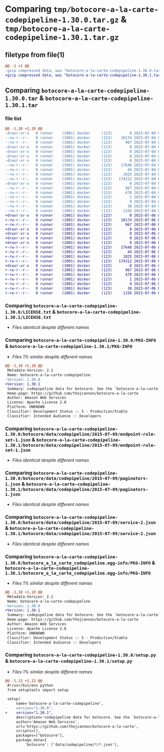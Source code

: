 # Comparing `tmp/botocore-a-la-carte-codepipeline-1.30.0.tar.gz` & `tmp/botocore-a-la-carte-codepipeline-1.30.1.tar.gz`

## filetype from file(1)

```diff
@@ -1 +1 @@
-gzip compressed data, was "botocore-a-la-carte-codepipeline-1.30.0.tar", last modified: Tue Jul  4 01:44:15 2023, max compression
+gzip compressed data, was "botocore-a-la-carte-codepipeline-1.30.1.tar", last modified: Thu Jul  6 01:44:51 2023, max compression
```

## Comparing `botocore-a-la-carte-codepipeline-1.30.0.tar` & `botocore-a-la-carte-codepipeline-1.30.1.tar`

### file list

```diff
@@ -1,18 +1,18 @@
-drwxr-xr-x   0 runner    (1001) docker     (123)        0 2023-07-04 01:44:15.546398 botocore-a-la-carte-codepipeline-1.30.0/
--rw-r--r--   0 runner    (1001) docker     (123)    10174 2023-07-04 01:44:15.000000 botocore-a-la-carte-codepipeline-1.30.0/LICENSE.txt
--rw-r--r--   0 runner    (1001) docker     (123)      967 2023-07-04 01:44:15.546398 botocore-a-la-carte-codepipeline-1.30.0/PKG-INFO
-drwxr-xr-x   0 runner    (1001) docker     (123)        0 2023-07-04 01:44:15.542398 botocore-a-la-carte-codepipeline-1.30.0/botocore/
-drwxr-xr-x   0 runner    (1001) docker     (123)        0 2023-07-04 01:44:15.542398 botocore-a-la-carte-codepipeline-1.30.0/botocore/data/
-drwxr-xr-x   0 runner    (1001) docker     (123)        0 2023-07-04 01:44:15.542398 botocore-a-la-carte-codepipeline-1.30.0/botocore/data/codepipeline/
-drwxr-xr-x   0 runner    (1001) docker     (123)        0 2023-07-04 01:44:15.542398 botocore-a-la-carte-codepipeline-1.30.0/botocore/data/codepipeline/2015-07-09/
--rw-r--r--   0 runner    (1001) docker     (123)    17648 2023-07-04 01:44:02.000000 botocore-a-la-carte-codepipeline-1.30.0/botocore/data/codepipeline/2015-07-09/endpoint-rule-set-1.json
--rw-r--r--   0 runner    (1001) docker     (123)       44 2023-07-04 01:44:02.000000 botocore-a-la-carte-codepipeline-1.30.0/botocore/data/codepipeline/2015-07-09/examples-1.json
--rw-r--r--   0 runner    (1001) docker     (123)     1025 2023-07-04 01:44:02.000000 botocore-a-la-carte-codepipeline-1.30.0/botocore/data/codepipeline/2015-07-09/paginators-1.json
--rw-r--r--   0 runner    (1001) docker     (123)   174312 2023-07-04 01:44:02.000000 botocore-a-la-carte-codepipeline-1.30.0/botocore/data/codepipeline/2015-07-09/service-2.json
-drwxr-xr-x   0 runner    (1001) docker     (123)        0 2023-07-04 01:44:15.542398 botocore-a-la-carte-codepipeline-1.30.0/botocore_a_la_carte_codepipeline.egg-info/
--rw-r--r--   0 runner    (1001) docker     (123)      967 2023-07-04 01:44:15.000000 botocore-a-la-carte-codepipeline-1.30.0/botocore_a_la_carte_codepipeline.egg-info/PKG-INFO
--rw-r--r--   0 runner    (1001) docker     (123)      470 2023-07-04 01:44:15.000000 botocore-a-la-carte-codepipeline-1.30.0/botocore_a_la_carte_codepipeline.egg-info/SOURCES.txt
--rw-r--r--   0 runner    (1001) docker     (123)        1 2023-07-04 01:44:15.000000 botocore-a-la-carte-codepipeline-1.30.0/botocore_a_la_carte_codepipeline.egg-info/dependency_links.txt
--rw-r--r--   0 runner    (1001) docker     (123)        9 2023-07-04 01:44:15.000000 botocore-a-la-carte-codepipeline-1.30.0/botocore_a_la_carte_codepipeline.egg-info/top_level.txt
--rw-r--r--   0 runner    (1001) docker     (123)       38 2023-07-04 01:44:15.546398 botocore-a-la-carte-codepipeline-1.30.0/setup.cfg
--rw-r--r--   0 runner    (1001) docker     (123)     1156 2023-07-04 01:44:15.000000 botocore-a-la-carte-codepipeline-1.30.0/setup.py
+drwxr-xr-x   0 runner    (1001) docker     (123)        0 2023-07-06 01:44:51.926600 botocore-a-la-carte-codepipeline-1.30.1/
+-rw-r--r--   0 runner    (1001) docker     (123)    10174 2023-07-06 01:44:51.000000 botocore-a-la-carte-codepipeline-1.30.1/LICENSE.txt
+-rw-r--r--   0 runner    (1001) docker     (123)      967 2023-07-06 01:44:51.926600 botocore-a-la-carte-codepipeline-1.30.1/PKG-INFO
+drwxr-xr-x   0 runner    (1001) docker     (123)        0 2023-07-06 01:44:51.926600 botocore-a-la-carte-codepipeline-1.30.1/botocore/
+drwxr-xr-x   0 runner    (1001) docker     (123)        0 2023-07-06 01:44:51.926600 botocore-a-la-carte-codepipeline-1.30.1/botocore/data/
+drwxr-xr-x   0 runner    (1001) docker     (123)        0 2023-07-06 01:44:51.926600 botocore-a-la-carte-codepipeline-1.30.1/botocore/data/codepipeline/
+drwxr-xr-x   0 runner    (1001) docker     (123)        0 2023-07-06 01:44:51.926600 botocore-a-la-carte-codepipeline-1.30.1/botocore/data/codepipeline/2015-07-09/
+-rw-r--r--   0 runner    (1001) docker     (123)    17648 2023-07-06 01:44:40.000000 botocore-a-la-carte-codepipeline-1.30.1/botocore/data/codepipeline/2015-07-09/endpoint-rule-set-1.json
+-rw-r--r--   0 runner    (1001) docker     (123)       44 2023-07-06 01:44:40.000000 botocore-a-la-carte-codepipeline-1.30.1/botocore/data/codepipeline/2015-07-09/examples-1.json
+-rw-r--r--   0 runner    (1001) docker     (123)     1025 2023-07-06 01:44:40.000000 botocore-a-la-carte-codepipeline-1.30.1/botocore/data/codepipeline/2015-07-09/paginators-1.json
+-rw-r--r--   0 runner    (1001) docker     (123)   174312 2023-07-06 01:44:40.000000 botocore-a-la-carte-codepipeline-1.30.1/botocore/data/codepipeline/2015-07-09/service-2.json
+drwxr-xr-x   0 runner    (1001) docker     (123)        0 2023-07-06 01:44:51.926600 botocore-a-la-carte-codepipeline-1.30.1/botocore_a_la_carte_codepipeline.egg-info/
+-rw-r--r--   0 runner    (1001) docker     (123)      967 2023-07-06 01:44:51.000000 botocore-a-la-carte-codepipeline-1.30.1/botocore_a_la_carte_codepipeline.egg-info/PKG-INFO
+-rw-r--r--   0 runner    (1001) docker     (123)      470 2023-07-06 01:44:51.000000 botocore-a-la-carte-codepipeline-1.30.1/botocore_a_la_carte_codepipeline.egg-info/SOURCES.txt
+-rw-r--r--   0 runner    (1001) docker     (123)        1 2023-07-06 01:44:51.000000 botocore-a-la-carte-codepipeline-1.30.1/botocore_a_la_carte_codepipeline.egg-info/dependency_links.txt
+-rw-r--r--   0 runner    (1001) docker     (123)        9 2023-07-06 01:44:51.000000 botocore-a-la-carte-codepipeline-1.30.1/botocore_a_la_carte_codepipeline.egg-info/top_level.txt
+-rw-r--r--   0 runner    (1001) docker     (123)       38 2023-07-06 01:44:51.926600 botocore-a-la-carte-codepipeline-1.30.1/setup.cfg
+-rw-r--r--   0 runner    (1001) docker     (123)     1156 2023-07-06 01:44:51.000000 botocore-a-la-carte-codepipeline-1.30.1/setup.py
```

### Comparing `botocore-a-la-carte-codepipeline-1.30.0/LICENSE.txt` & `botocore-a-la-carte-codepipeline-1.30.1/LICENSE.txt`

 * *Files identical despite different names*

### Comparing `botocore-a-la-carte-codepipeline-1.30.0/PKG-INFO` & `botocore-a-la-carte-codepipeline-1.30.1/PKG-INFO`

 * *Files 1% similar despite different names*

```diff
@@ -1,10 +1,10 @@
 Metadata-Version: 2.1
 Name: botocore-a-la-carte-codepipeline
-Version: 1.30.0
+Version: 1.30.1
 Summary: codepipeline data for botocore. See the `botocore-a-la-carte` package for more info.
 Home-page: https://github.com/thejcannon/botocore-a-la-carte
 Author: Amazon Web Services
 License: Apache License 2.0
 Platform: UNKNOWN
 Classifier: Development Status :: 5 - Production/Stable
 Classifier: Intended Audience :: Developers
```

### Comparing `botocore-a-la-carte-codepipeline-1.30.0/botocore/data/codepipeline/2015-07-09/endpoint-rule-set-1.json` & `botocore-a-la-carte-codepipeline-1.30.1/botocore/data/codepipeline/2015-07-09/endpoint-rule-set-1.json`

 * *Files identical despite different names*

### Comparing `botocore-a-la-carte-codepipeline-1.30.0/botocore/data/codepipeline/2015-07-09/paginators-1.json` & `botocore-a-la-carte-codepipeline-1.30.1/botocore/data/codepipeline/2015-07-09/paginators-1.json`

 * *Files identical despite different names*

### Comparing `botocore-a-la-carte-codepipeline-1.30.0/botocore/data/codepipeline/2015-07-09/service-2.json` & `botocore-a-la-carte-codepipeline-1.30.1/botocore/data/codepipeline/2015-07-09/service-2.json`

 * *Files identical despite different names*

### Comparing `botocore-a-la-carte-codepipeline-1.30.0/botocore_a_la_carte_codepipeline.egg-info/PKG-INFO` & `botocore-a-la-carte-codepipeline-1.30.1/botocore_a_la_carte_codepipeline.egg-info/PKG-INFO`

 * *Files 1% similar despite different names*

```diff
@@ -1,10 +1,10 @@
 Metadata-Version: 2.1
 Name: botocore-a-la-carte-codepipeline
-Version: 1.30.0
+Version: 1.30.1
 Summary: codepipeline data for botocore. See the `botocore-a-la-carte` package for more info.
 Home-page: https://github.com/thejcannon/botocore-a-la-carte
 Author: Amazon Web Services
 License: Apache License 2.0
 Platform: UNKNOWN
 Classifier: Development Status :: 5 - Production/Stable
 Classifier: Intended Audience :: Developers
```

### Comparing `botocore-a-la-carte-codepipeline-1.30.0/setup.py` & `botocore-a-la-carte-codepipeline-1.30.1/setup.py`

 * *Files 1% similar despite different names*

```diff
@@ -1,13 +1,13 @@
 #!/usr/bin/env python
 from setuptools import setup
 
 setup(
     name='botocore-a-la-carte-codepipeline',
-    version="1.30.0",
+    version="1.30.1",
     description='codepipeline data for botocore. See the `botocore-a-la-carte` package for more info.',
     author='Amazon Web Services',
     url='https://github.com/thejcannon/botocore-a-la-carte',
     scripts=[],
     packages=["botocore"],
     package_data={
         'botocore': ['data/codepipeline/*/*.json'],
```

